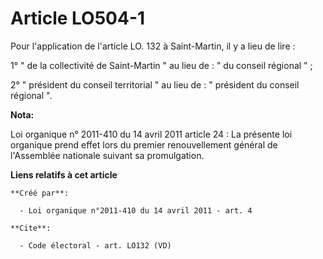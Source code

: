 # Article LO504-1

Pour l'application de l'article LO. 132 à Saint-Martin, il y a lieu de lire : 

1° " de la collectivité de Saint-Martin " au lieu de : " du conseil régional " ; 

2° " président du conseil territorial " au lieu de : " président du conseil régional ".

**Nota:**

Loi organique n° 2011-410 du 14 avril 2011 article 24 : La présente loi organique prend effet lors du premier renouvellement
général de l'Assemblée nationale suivant sa promulgation.

**Liens relatifs à cet article**

	**Créé par**:

	  - Loi organique n°2011-410 du 14 avril 2011 - art. 4

	**Cite**:

	  - Code électoral - art. LO132 (VD)
